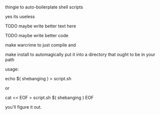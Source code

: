 thingie to auto-boilerplate shell scripts

yes its useless

TODO maybe write better text here

TODO maybe write better code

make warcrime to just compile and

make install to automagically put it into a directory that ought to be in your path

usage:

echo $( shebanging ) > script.sh

or

cat << EOF > script.sh
$( shebanging )
EOF

you'll figure it out.
